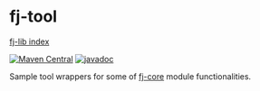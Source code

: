 # fj-tool

[fj-lib index](../README.md)

[![Maven Central](https://img.shields.io/maven-central/v/org.fugerit.java/fj-tool.svg)](https://mvnrepository.com/artifact/org.fugerit.java/fj-tool) 
[![javadoc](https://javadoc.io/badge2/org.fugerit.java/fj-tool/javadoc.svg)](https://javadoc.io/doc/org.fugerit.java/fj-tool)

Sample tool wrappers for some of [fj-core](../fj-core/README.md) module functionalities.
